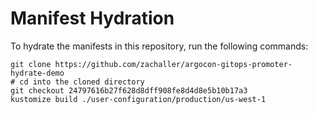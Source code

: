 # Manifest Hydration

To hydrate the manifests in this repository, run the following commands:

```shell
git clone https://github.com/zachaller/argocon-gitops-promoter-hydrate-demo
# cd into the cloned directory
git checkout 24797616b27f628d8dff908fe8d4d8e5b10b17a3
kustomize build ./user-configuration/production/us-west-1
```
